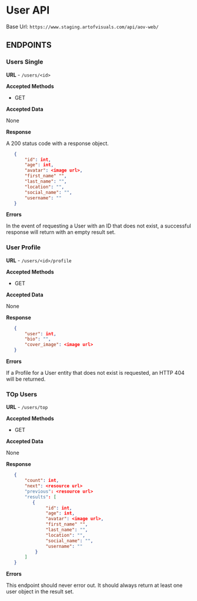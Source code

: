 # User API

Base Url: `https://www.staging.artofvisuals.com/api/aov-web/`

## ENDPOINTS

### Users Single
**URL** - `/users/<id>`

**Accepted Methods**
- GET

**Accepted Data**

None

**Response**

A 200 status code with a response object.

```json
   {
       "id": int,
       "age": int,
       "avatar": <image url>,
       "first_name" "",
       "last_name": "",
       "location": "",
       "social_name": "",
       "username": ""
   }
```

**Errors**

In the event of requesting a User with an ID that does not exist, a successful response will return with an empty result
set.

### User Profile
**URL** - `/users/<id>/profile`

**Accepted Methods**
- GET

**Accepted Data**

None

**Response**

```json
   {
       "user": int,
       "bio": "",
       "cover_image": <image url>
   }
```

**Errors**

If a Profile for a User entity that does not exist is requested, an HTTP 404 will be returned.

### TOp Users
**URL** - `/users/top`

**Accepted Methods**
- GET

**Accepted Data**

None

**Response**

```json
   {
       "count": int,
       "next": <resource url>
       "previous": <resource url>
       "results": [
          {
               "id": int,
               "age": int,
               "avatar": <image url>,
               "first_name" "",
               "last_name": "",
               "location": "",
               "social_name": "",
               "username": ""
           }
       ]
   }
```

**Errors**

This endpoint should never error out. It should always return at least one user object in the result set.
